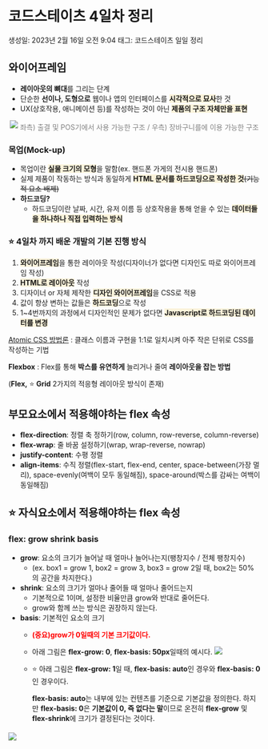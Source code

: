 # 코드스테이츠 4일차 정리

생성일: 2023년 2월 16일 오전 9:04
태그: 코드스테이츠 일일 정리

## 와이어프레임

- **레이아웃의 뼈대**를 그리는 단계
- 단순한 **선이나, 도형으로** 웹이나 앱의 인터페이스를 <span style="background-color: #FBF3DB">**시각적으로 묘사**</span>한 것
- UX(상호작용, 애니메이션 등)를 작성하는 것이 아닌 <span style="background-color: #FBF3DB">**제품의 구조 자체만을 표현**</span>

<p style="color: grey" align=center>
<img src="https://velog.velcdn.com/images/player1552/post/34c4e143-32a5-4e60-94e6-af9e1b158a77/image.PNG" style="margin-bottom: 3px" />
  좌측) 출결 및 POS기에서 사용 가능한 구조 /
우측) 장바구니를에 이용 가능한 구조
</p>


### 목업(Mock-up)

- 목업이란 <span style="background-color: #FBF3DB">**실물 크기의 모형**</span>을 말함(ex. 핸드폰 가게의 전시용 핸드폰)
- 실제 제품이 작동하는 방식과 동일하게 <span style="background-color: #FBF3DB">**HTML 문서를 하드코딩으로 작성한 것**</span>~~(기능적 요소 배제)~~
- **하드코딩?**
    - 하드코딩이란 날짜, 시간, 유저 이름 등 상호작용을 통해 얻을 수 있는 <span style="background-color: #FBF3DB">**데이터들을 하나하나 직접 입력하는 방식**</span>

### ⭐ 4일차 까지 배운 개발의 기본 진행 방식

1. <span style="background-color: #FBF3DB">**와이어프레임**</span>을 통한 레이아웃 작성(디자이너가 없다면 디자인도 따로 와이어프레임 작성)
2. <span style="background-color: #FBF3DB">**HTML로 레이아웃**</span> 작성
3. 디자이너 or 자체 제작한 <span style="background-color: #FBF3DB">**디자인 와이어프레임**</span>을 CSS로 적용
4. 값이 항상 변하는 값들은 <span style="background-color: #FBF3DB">**하드코딩**</span>으로 작성
5. 1~4번까지의 과정에서 디자인적인 문제가 없다면 <span style="background-color: #FBF3DB">**Javascript로 하드코딩된 데이터를 변경**</span>


[Atomic CSS 방법론](https://www.sitepoint.com/css-architecture-block-element-modifier-bem-atomic-css/) : 클래스 이름과 구현을 1:1로 일치시켜 아주 작은 단위로 CSS를 작성하는 기법

**Flexbox** : Flex를 통해 **박스를 유연하게** 늘리거나 줄여 **레이아웃을 잡는 방법**

(**Flex,** ⭐ **Grid** 2가지의 적응형 레이아웃 방식이 존재)

## 부모요소에서 적용해야하는 flex 속성

- **flex-direction**: 정렬 축 정하기(row, column, row-reverse, column-reverse)
- **flex-wrap**: 줄 바꿈 설정하기(wrap, wrap-reverse, nowrap)
- **justify-content**: 수평 정렬
- **align-items**: 수직 정렬(flex-start, flex-end, center, space-between(가장 멀리), space-evenly(여백이 모두 동일해짐), space-around(박스를 감싸는 여백이 동일해짐)

## ⭐ 자식요소에서 적용해야하는 flex 속성

### flex: grow shrink basis

- **grow**: 요소의 크기가 늘어날 때 얼마나 늘어나는지(팽창지수 / 전체 팽창지수)
    - (ex. box1 = grow 1, box2 = grow 3, box3 = grow 2일 때, box2는 50%의 공간을 차지한다.)
- **shrink**: 요소의 크기가 얼마나 줄어들 때 얼마나 줄어드는지
    - 기본적으로 1이며, 설정한 비율만큼 grow와 반대로 줄어든다.
    - grow와 함께 쓰는 방식은 권장하지 않는다.
- **basis**: 기본적인 요소의 크기
    - <span style="color: red">**(중요)grow가 0일때의 기본 크기값이다.**</span>
    - 아래 그림은 **flex-grow: 0**, **flex-basis: 50px**일때의 예시다.
        ![](https://velog.velcdn.com/images/player1552/post/874674dd-3825-44b7-8233-b0711099e28a/image.gif)
        
    - ⭐ 아래 그림은 **flex-grow: 1**일 때, **flex-basis: auto**인 경우와 **flex-basis: 0**인 경우이다.
        
        **flex-basis: auto**는 내부에 있는 컨텐츠를 기준으로 기본값을 정의한다.
        하지만 **flex-basis: 0**은 **기본값이 0, 즉 없다는 말**이므로 온전히 **flex-grow** 및 **flex-shrink**에 크기가 결정된다는 것이다.
        
<img style="margin-top: 5px" src="https://velog.velcdn.com/images/player1552/post/374bbf2a-dc0f-4191-83f9-d118fb622f32/image.png">

